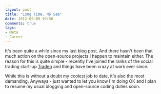 ```yaml
---
layout: post
title: "Long Time, No See"
date: 2012-09-09 19:50
comments: true
tags:
- Meta
- Career
---
```


It's been quite a while since my last blog post. And there hasn't been that
much action on the open-source projects I happen to maintain
either. The reason for this is quite simple - recently I've joined the
ranks of the social trading start-up [Tradeo](http://tradeo.com) and
things have been crazy at work ever since.

While this is without a doubt my coolest job to date, it's also the
most demanding. Anyways - just wanted to let you know I'm doing OK and
I plan to resume my usual blogging and open-source coding duties soon.
